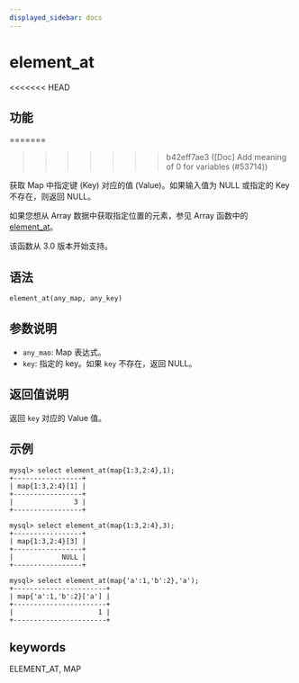 ```yaml
---
displayed_sidebar: docs
---
```


# element_at

<<<<<<< HEAD
## 功能
=======

>>>>>>> b42eff7ae3 ([Doc] Add meaning of 0 for variables (#53714))

获取 Map 中指定键 (Key) 对应的值 (Value)。如果输入值为 NULL 或指定的 Key 不存在，则返回 NULL。

如果您想从 Array 数据中获取指定位置的元素，参见 Array 函数中的 [element_at](../array-functions/element_at.md)。

该函数从 3.0 版本开始支持。

## 语法

```Haskell
element_at(any_map, any_key)
```

## 参数说明

- `any_mao`: Map 表达式。
- `key`: 指定的 key。如果 `key` 不存在，返回 NULL。

## 返回值说明

返回 `key` 对应的 Value 值。

## 示例

```plain text
mysql> select element_at(map{1:3,2:4},1);
+-----------------+
| map{1:3,2:4}[1] |
+-----------------+
|               3 |
+-----------------+

mysql> select element_at(map{1:3,2:4},3);
+-----------------+
| map{1:3,2:4}[3] |
+-----------------+
|            NULL |
+-----------------+

mysql> select element_at(map{'a':1,'b':2},'a');
+-----------------------+
| map{'a':1,'b':2}['a'] |
+-----------------------+
|                     1 |
+-----------------------+
```

## keywords

ELEMENT_AT, MAP
